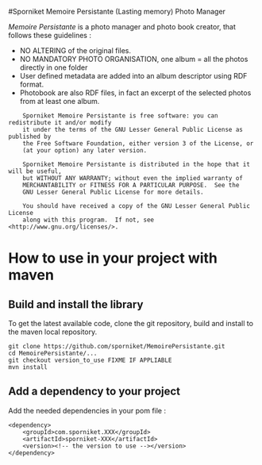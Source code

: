 #Sporniket Memoire Persistante (Lasting memory) Photo Manager

_Memoire Persistante_ is a photo manager and photo book creator, that follows these guidelines :

* NO ALTERING of the original files.
* NO MANDATORY PHOTO ORGANISATION, one album = all the photos directly in one folder
* User defined metadata are added into an album descriptor using RDF format.
* Photobook are also RDF files, in fact an excerpt of the selected photos from at least one album.

```
    Sporniket Memoire Persistante is free software: you can redistribute it and/or modify
    it under the terms of the GNU Lesser General Public License as published by
    the Free Software Foundation, either version 3 of the License, or
    (at your option) any later version.

    Sporniket Memoire Persistante is distributed in the hope that it will be useful,
    but WITHOUT ANY WARRANTY; without even the implied warranty of
    MERCHANTABILITY or FITNESS FOR A PARTICULAR PURPOSE.  See the
    GNU Lesser General Public License for more details.

    You should have received a copy of the GNU Lesser General Public License
    along with this program.  If not, see <http://www.gnu.org/licenses/>.
```

# How to use in your project with maven

## Build and install the library
To get the latest available code, clone the git repository, build and install to the maven local repository.

```
git clone https://github.com/sporniket/MemoirePersistante.git
cd MemoirePersistante/...
git checkout version_to_use FIXME IF APPLIABLE
mvn install
```

## Add a dependency to your project
Add the needed dependencies in your pom file :

```
<dependency>
	<groupId>com.sporniket.XXX</groupId>
	<artifactId>sporniket-XXX</artifactId>
	<version><!-- the version to use --></version>
</dependency>
```
